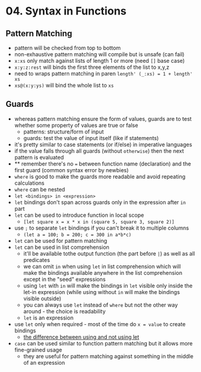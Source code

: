 # 04. Syntax in Functions

## Pattern Matching

- pattern will be checked from top to bottom
- non-exhaustive pattern matching will compile but is unsafe (can fail)
- `x:xs` only match against lists of length 1 or more (need `[]` base case)
- `x:y:z:rest` will binds the first three elements of the list to x,y,z
- need to wraps pattern matching in paren `length' (_:xs) = 1 + length' xs`
- `xs@(x:y:ys)` will bind the whole list to `xs`

## Guards

- whereas pattern matching ensure the form of values, guards are to test whether some property of values are true or false
  - patterns: structure/form of input
  - guards: test the value of input itself (like if statements)
- it's pretty similar to case statements (or if/else) in imperative languages
- if the value falls through all guards (without `otherwise`) then the next pattern is evaluated
- ** remember there's no `=` between function name (declaration) and the first guard (common syntax error by newbies)
- `where` is good to make the guards more readable and avoid repeating calculations
- `where` can be nested
- `let <bindings> in <expression>`
- `let` bindings don't span across guards only in the expression after `in` part
- `let` can be used to introduce function in local scope
  - `[let square x = x * x in (square 5, square 3, square 2)]`
- use `;` to separate `let` bindings if you can't break it to multiple columns
  - `(let a = 100; b = 200; c = 300 in a*b*c)`
- `let` can be used for pattern matching
- `let` can be used in list comprehension
  - it'll be available tothe output function (the part before `|`) as well as all predicates
  - we can omit `in` when using `let` in list comprehension which will make the bindings available anywhere in the list comprehension except in the "seed" expressions
  - using `let` with `in` will make the bindings in `let` visible only inside the let-in expression (while using without `in` will make the bindings visible outside)
  - you can always use `let` instead of `where` but not the other way around - the choice is readability
  - `let` is an expression
- use `let` only when required - most of the time do `x = value` to create bindings
  - [the difference between using and not using let](https://stackoverflow.com/a/42403968/3216606)
- `case` can be used similar to function pattern matching but it allows more fine-grained usage
  - they are useful for pattern matching against something in the middle of an expression
